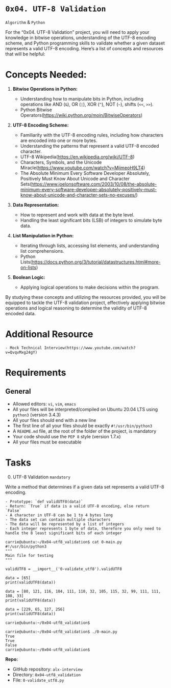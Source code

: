 # `0x04. UTF-8 Validation`
`Algorithm` & `Python`

For the “0x04. UTF-8 Validation” project, you will need to apply your knowledge in bitwise operations, understanding of the UTF-8 encoding scheme, and Python programming skills to validate whether a given dataset represents a valid UTF-8 encoding. Here’s a list of concepts and resources that will be helpful:

# Concepts Needed:
1. **Bitwise Operations in Python:**

	- Understanding how to manipulate bits in Python, including operations like AND (`&`), OR (`|`), XOR (`^`), NOT (`~`), shifts (`<<`, `>>`).
	- Python Bitwise Operators(https://wiki.python.org/moin/BitwiseOperators)
2. **UTF-8 Encoding Scheme:**

	- Familiarity with the UTF-8 encoding rules, including how characters are encoded into one or more bytes.
	- Understanding the patterns that represent a valid UTF-8 encoded character.
	- UTF-8 Wikipedia(https://en.wikipedia.org/wiki/UTF-8)
	- Characters, Symbols, and the Unicode Miracle(https://www.youtube.com/watch?v=MijmeoH9LT4)
	- The Absolute Minimum Every Software Developer Absolutely, Positively Must Know About Unicode and Character Sets(https://www.joelonsoftware.com/2003/10/08/the-absolute-minimum-every-software-developer-absolutely-positively-must-know-about-unicode-and-character-sets-no-excuses/)
3. **Data Representation:**

	- How to represent and work with data at the byte level.
	- Handling the least significant bits (LSB) of integers to simulate byte data.
4. **List Manipulation in Python:**

	- Iterating through lists, accessing list elements, and understanding list comprehensions.
	- Python Lists(https://docs.python.org/3/tutorial/datastructures.html#more-on-lists)
5. **Boolean Logic:**

	- Applying logical operations to make decisions within the program.

By studying these concepts and utilizing the resources provided, you will be equipped to tackle the UTF-8 validation project, effectively applying bitwise operations and logical reasoning to determine the validity of UTF-8 encoded data.

# Additional Resource
	- Mock Technical Interview(https://www.youtube.com/watch?v=QvqvMxg24gY)

# Requirements
## General
- Allowed editors: `vi`, `vim`, `emacs`
- All your files will be interpreted/compiled on Ubuntu 20.04 LTS using `python3` (version 3.4.3)
- All your files should end with a new line
- The first line of all your files should be exactly `#!/usr/bin/python3`
- A `README.md` file, at the root of the folder of the project, is mandatory
- Your code should use the `PEP 8` style (version 1.7.x)
- All your files must be executable

# Tasks
0. UTF-8 Validation
`mandatory`

Write a method that determines if a given data set represents a valid UTF-8 encoding.

	- Prototype: `def validUTF8(data)`
	- Return: `True` if data is a valid UTF-8 encoding, else return `False`
	- A character in UTF-8 can be 1 to 4 bytes long
	- The data set can contain multiple characters
	- The data will be represented by a list of integers
	- Each integer represents 1 byte of data, therefore you only need to handle the 8 least significant bits of each integer
```
carrie@ubuntu:~/0x04-utf8_validation$ cat 0-main.py
#!/usr/bin/python3
"""
Main file for testing
"""

validUTF8 = __import__('0-validate_utf8').validUTF8

data = [65]
print(validUTF8(data))

data = [80, 121, 116, 104, 111, 110, 32, 105, 115, 32, 99, 111, 111, 108, 33]
print(validUTF8(data))

data = [229, 65, 127, 256]
print(validUTF8(data))

carrie@ubuntu:~/0x04-utf8_validation$
```
```
carrie@ubuntu:~/0x04-utf8_validation$ ./0-main.py
True
True
False
carrie@ubuntu:~/0x04-utf8_validation$
```
**Repo:**

- GitHub repository: `alx-interview`
- Directory: `0x04-utf8_validation`
- File: `0-validate_utf8.py`
 
